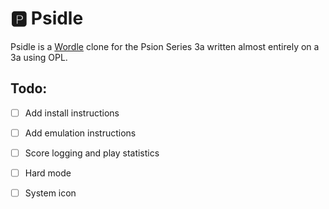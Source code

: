 # 🅿 Psidle

Psidle is a [Wordle](https://www.nytimes.com/games/wordle/index.html) clone for the Psion Series 3a written almost entirely on a 3a using OPL.

## Todo:

 - [ ] Add install instructions
 - [ ] Add emulation instructions
 - [ ] Score logging and play statistics
 - [ ] Hard mode
 - [ ] System icon

  